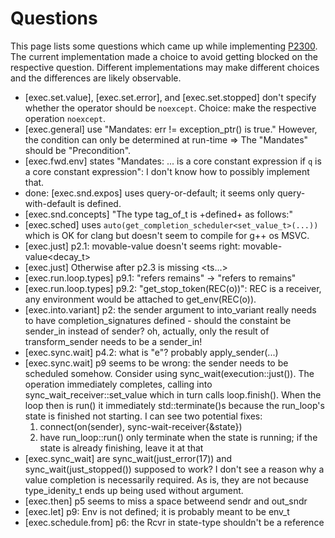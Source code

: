 # Questions

This page lists some questions which came up while implementing
[P2300](http://wg21.link/p2300). The current implementation made a
choice to avoid getting blocked on the respective question. Different
implementations may make different choices and the differences are
likely observable.

- [exec.set.value], [exec.set.error], and [exec.set.stopped] don't
    specify whether the operator should be `noexcept`. Choice: make
    the respective operation `noexcept`.
- [exec.general] use "Mandates: err != exception_ptr() is true."
    However, the condition can only be determined at run-time =>
    The "Mandates" should be "Precondition".
- [exec.fwd.env] states "Mandates: ... is a core constant expression if
    `q` is a core constant expression": I don't know how to possibly
    implement that.
- done: [exec.snd.expos] uses query-or-default; it seems only query-with-default
    is defined.
- [exec.snd.concepts] "The type tag_of_t<Sndr> is +defined+ as follows:"
- [exec.sched] uses `auto(get_completion_scheduler<set_value_t>(...))`
    which is OK for clang but doesn't seem to compile for g++ os MSVC.
- [exec.just] p2.1: movable-value<Ts> doesn't seems right: movable-value<decay_t<Ts>>
- [exec.just] Otherwise after p2.3 is missing <ts...>
- [exec.run.loop.types] p9.1: "refers remains" -> "refers to remains"
- [exec.run.loop.types] p9.2: "get_stop_token(REC(o))": REC is a receiver, any
     environment would be attached to get_env(REC(o)).
- [exec.into.variant] p2: the sender argument to into_variant really needs to
    have completion_signatures defined - should the constaint be sender_in
    instead of sender? oh, actually, only the result of transform_sender needs
    to be a sender_in!
- [exec.sync.wait] p4.2: what is "e"? probably apply_sender(...)
- [exec.sync.wait] p9 seems to be wrong: the sender needs to be scheduled
    somehow. Consider using sync_wait(execution::just()). The operation
    immediately completes, calling into sync_wait_receiver::set_value which
    in turn calls loop.finish(). When the loop then is run() it immediately
    std::terminate()s because the run_loop's state is finished not starting.
    I can see two potential fixes:
    1. connect(on(sender), sync-wait-receiver<Sndr>{&state})
    2. have run_loop::run() only terminate when the state is running; if
        the state is already finishing, leave it at that
- [exec.sync_wait] are sync_wait(just_error(17)) and sync_wait(just_stopped())
    supposed to work? I don't see a reason why a value completion is necessarily
    required. As is, they are not because type_idenity_t ends up being used without
    argument.
- [exec.then] p5 seems to miss a space betweend sendr and out_sndr
- [exec.let] p9: Env is not defined; it is probably meant to be env_t
- [exec.schedule.from] p6: the Rcvr in state-type shouldn't be a reference